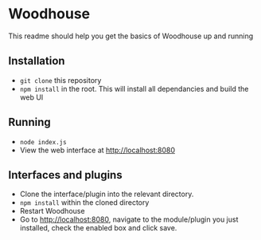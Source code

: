 # Woodhouse

This readme should help you get the basics of Woodhouse up and running

## Installation

* `git clone` this repository
* `npm install` in the root. This will install all dependancies and build the web UI

## Running

* `node index.js`
* View the web interface at [http://localhost:8080](http://localhost:8080)

## Interfaces and plugins

* Clone the interface/plugin into the relevant directory.
* `npm install` within the cloned directory
* Restart Woodhouse
* Go to [http://localhost:8080](http://localhost:8080), navigate to the module/plugin you just installed, check the enabled box and click save.

